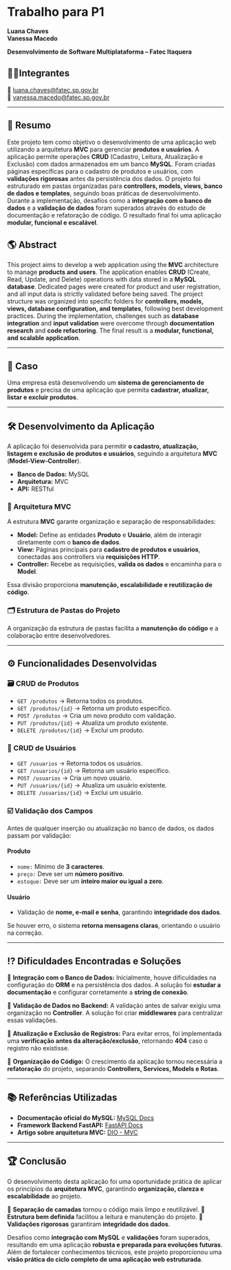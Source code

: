 # Trabalho para P1

**Luana Chaves**  
**Vanessa Macedo**  

**Desenvolvimento de Software Multiplataforma – Fatec Itaquera**  

##  👩‍🎓​Integrantes
📧 luana.chaves@fatec.sp.gov.br  
📧 vanessa.macedo@fatec.sp.gov.br  

---

## 📘​ Resumo
Este projeto tem como objetivo o desenvolvimento de uma aplicação web utilizando a arquitetura **MVC** para gerenciar **produtos e usuários**. A aplicação permite operações **CRUD** (Cadastro, Leitura, Atualização e Exclusão) com dados armazenados em um banco **MySQL**. Foram criadas páginas específicas para o cadastro de produtos e usuários, com **validações rigorosas** antes da persistência dos dados. O projeto foi estruturado em pastas organizadas para **controllers, models, views, banco de dados e templates**, seguindo boas práticas de desenvolvimento. Durante a implementação, desafios como a **integração com o banco de dados** e a **validação de dados** foram superados através do estudo de documentação e refatoração de código. O resultado final foi uma aplicação **modular, funcional e escalável**.

## 🌎 Abstract
This project aims to develop a web application using the **MVC** architecture to manage **products and users**. The application enables **CRUD** (Create, Read, Update, and Delete) operations with data stored in a **MySQL database**. Dedicated pages were created for product and user registration, and all input data is strictly validated before being saved. The project structure was organized into specific folders for **controllers, models, views, database configuration, and templates**, following best development practices. During the implementation, challenges such as **database integration** and **input validation** were overcome through **documentation research** and **code refactoring**. The final result is a **modular, functional, and scalable application**.

---

## 🎯 Caso
Uma empresa está desenvolvendo um **sistema de gerenciamento de produtos** e precisa de uma aplicação que permita **cadastrar, atualizar, listar e excluir produtos**.

---

## 🛠 Desenvolvimento da Aplicação
A aplicação foi desenvolvida para permitir **o cadastro, atualização, listagem e exclusão de produtos e usuários**, seguindo a arquitetura **MVC** (**Model-View-Controller**). 

- **Banco de Dados:** MySQL
- **Arquitetura:** MVC
- **API:** RESTful

### 🔖​ Arquitetura MVC
A estrutura **MVC** garante organização e separação de responsabilidades:

- **Model:** Define as entidades **Produto** e **Usuário**, além de interagir diretamente com o **banco de dados**.
- **View:** Páginas principais para **cadastro de produtos e usuários**, conectadas aos controllers via **requisições HTTP**.
- **Controller:** Recebe as requisições, **valida os dados** e encaminha para o **Model**.

Essa divisão proporciona **manutenção, escalabilidade e reutilização de código**.

### ​🗂️​ Estrutura de Pastas do Projeto
A organização da estrutura de pastas facilita a **manutenção do código** e a colaboração entre desenvolvedores.

---

## ⚙️ Funcionalidades Desenvolvidas

### **🗃️​ CRUD de Produtos**
- `GET /produtos` → Retorna todos os produtos.
- `GET /produtos/{id}` → Retorna um produto específico.
- `POST /produtos` → Cria um novo produto com validação.
- `PUT /produtos/{id}` → Atualiza um produto existente.
- `DELETE /produtos/{id}` → Exclui um produto.

### **👤 CRUD de Usuários**
- `GET /usuarios` → Retorna todos os usuários.
- `GET /usuarios/{id}` → Retorna um usuário específico.
- `POST /usuarios` → Cria um novo usuário.
- `PUT /usuarios/{id}` → Atualiza um usuário existente.
- `DELETE /usuarios/{id}` → Exclui um usuário.

### ☑️​ **Validação dos Campos**
Antes de qualquer inserção ou atualização no banco de dados, os dados passam por validação:

#### **Produto**
- `nome:` Mínimo de **3 caracteres**.
- `preço:` Deve ser um **número positivo**.
- `estoque:` Deve ser um **inteiro maior ou igual a zero**.

#### **Usuário**
- Validação de **nome, e-mail e senha**, garantindo **integridade dos dados**.

Se houver erro, o sistema **retorna mensagens claras**, orientando o usuário na correção.

---

## ⁉️​ Dificuldades Encontradas e Soluções

🔹 **Integração com o Banco de Dados:** Inicialmente, houve dificuldades na configuração do **ORM** e na persistência dos dados. A solução foi **estudar a documentação** e configurar corretamente a **string de conexão**.

🔹 **Validação de Dados no Backend:** A validação antes de salvar exigiu uma organização no **Controller**. A solução foi criar **middlewares** para centralizar essas validações.

🔹 **Atualização e Exclusão de Registros:** Para evitar erros, foi implementada uma **verificação antes da alteração/exclusão**, retornando **404** caso o registro não existisse.

🔹 **Organização do Código:** O crescimento da aplicação tornou necessária a **refatoração** do projeto, separando **Controllers, Services, Models e Rotas**.

---

## 📚 Referências Utilizadas
- **Documentação oficial do MySQL:** [MySQL Docs](https://dev.mysql.com/doc/)  
- **Framework Backend FastAPI:** [FastAPI Docs](https://fastapi.tiangolo.com/)  
- **Artigo sobre arquitetura MVC:** [DIO - MVC](https://www.dio.me/articles/introducao-aos-padroes-de-arquitetura-mvc-model-view-controller-em-aplicacoes-java-web-c7cca2dfded8)

---

## 🏆 Conclusão
O desenvolvimento desta aplicação foi uma oportunidade prática de aplicar os princípios da **arquitetura MVC**, garantindo **organização, clareza e escalabilidade** ao projeto.

🔹 **Separação de camadas** tornou o código mais limpo e reutilizável.
🔹 **Estrutura bem definida** facilitou a leitura e manutenção do projeto.
🔹 **Validações rigorosas** garantiram **integridade dos dados**.

Desafios como **integração com MySQL** e **validações** foram superados, resultando em uma aplicação **robusta e preparada para evoluções futuras**. Além de fortalecer conhecimentos técnicos, este projeto proporcionou uma **visão prática do ciclo completo de uma aplicação web estruturada**.
